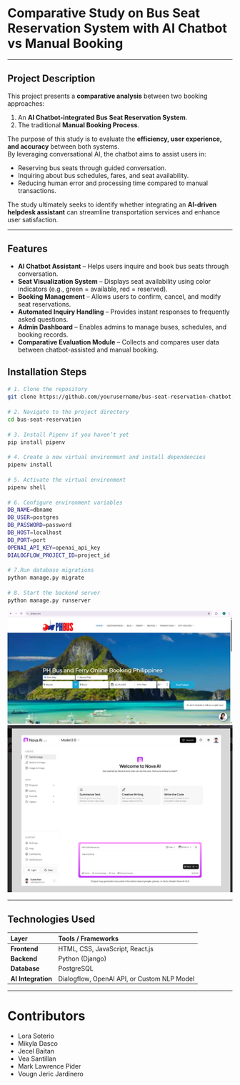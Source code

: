 #  **Comparative Study on Bus Seat Reservation System with AI Chatbot vs Manual Booking**

---

## **Project Description**

This project presents a **comparative analysis** between two booking approaches:
1. An **AI Chatbot-integrated Bus Seat Reservation System**.
2. The traditional **Manual Booking Process**.

The purpose of this study is to evaluate the **efficiency, user experience, and accuracy** between both systems.  
By leveraging conversational AI, the chatbot aims to assist users in:
- Reserving bus seats through guided conversation.
- Inquiring about bus schedules, fares, and seat availability.
- Reducing human error and processing time compared to manual transactions.

The study ultimately seeks to identify whether integrating an **AI-driven helpdesk assistant** can streamline transportation services and enhance user satisfaction.

---

## **Features**

- **AI Chatbot Assistant** – Helps users inquire and book bus seats through conversation.  
- **Seat Visualization System** – Displays seat availability using color indicators (e.g., green = available, red = reserved).  
- **Booking Management** – Allows users to confirm, cancel, and modify seat reservations.  
- **Automated Inquiry Handling** – Provides instant responses to frequently asked questions.  
- **Admin Dashboard** – Enables admins to manage buses, schedules, and booking records.  
- **Comparative Evaluation Module** – Collects and compares user data between chatbot-assisted and manual booking.

## **Installation Steps**

```bash
# 1. Clone the repository
git clone https://github.com/yourusername/bus-seat-reservation-chatbot.git

# 2. Navigate to the project directory
cd bus-seat-reservation

# 3. Install Pipenv if you haven’t yet
pip install pipenv

# 4. Create a new virtual environment and install dependencies
pipenv install

# 5. Activate the virtual environment
pipenv shell

# 6. Configure environment variables
DB_NAME=dbname
DB_USER=postgres
DB_PASSWORD=password
DB_HOST=localhost
DB_PORT=port
OPENAI_API_KEY=openai_api_key
DIALOGFLOW_PROJECT_ID=project_id

# 7.Run database migrations
python manage.py migrate

# 8. Start the backend server
python manage.py runserver


```

![App Screenshot](images/screenshot.png) 
![App Screenshot](images/screenshot2.png)


---

## Technologies Used
| Layer              | Tools / Frameworks                          |
| :----------------- | :------------------------------------------ |
| **Frontend**       | HTML, CSS, JavaScript, React.js             |
| **Backend**        | Python (Django)                             |
| **Database**       | PostgreSQL                                  |
| **AI Integration** | Dialogflow, OpenAI API, or Custom NLP Model |

---

# Contributors
- Lora Soterio
- Mikyla Dasco
- Jecel Baitan
- Vea Santillan
- Mark Lawrence Pider
- Vougn Jeric Jardinero